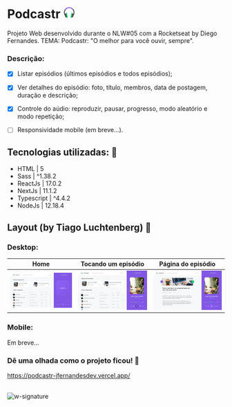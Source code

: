 # Podcastr <img src='https://github.com/jfernandesdev/podcastr/blob/071322afd6f9a994d638c4355840fb69d99e9ba3/public/favicon.png' width='27px' />
Projeto Web desenvolvido durante o NLW#05 com a Rocketseat by Diego Fernandes. TEMA: Podcastr: "O melhor para você ouvir, sempre".

### Descrição:

- [x] Listar episódios (últimos episódios e todos episódios);
- [x] Ver detalhes do episódio: foto, título, membros, data de postagem, duração e descrição;
- [x] Controle do aúdio: reproduzir, pausar, progresso, modo aleatório e modo repetição;
- [ ] Responsividade mobile (em breve...).


## Tecnologias utilizadas: 🚀

- HTML | 5
- Sass | ^1.38.2
- ReactJs | 17.0.2
- NextJs | 11.1.2
- Typescript | ^4.4.2
- NodeJs | 12.18.4

## Layout (by Tiago Luchtenberg) 🤩

### Desktop:


Home                        |  Tocando um episódio      | Página do episódio
:-------------------------:|:-------------------------: |:-------------------------:
![](https://github.com/jfernandesdev/podcastr/blob/071322afd6f9a994d638c4355840fb69d99e9ba3/public/home-without-podcast.png)  |  ![](https://github.com/jfernandesdev/podcastr/blob/071322afd6f9a994d638c4355840fb69d99e9ba3/public/home-with-podcast.png) | ![img](https://github.com/jfernandesdev/podcastr/blob/071322afd6f9a994d638c4355840fb69d99e9ba3/public/podcast-information.png) 


### Mobile:

Em breve...

### Dê uma olhada como o projeto ficou! 👀

https://podcastr-jfernandesdev.vercel.app/

<br>

<img src="https://i.ibb.co/n1SbQZw/w-signature.png" alt="w-signature" border="0" width='300px' />
